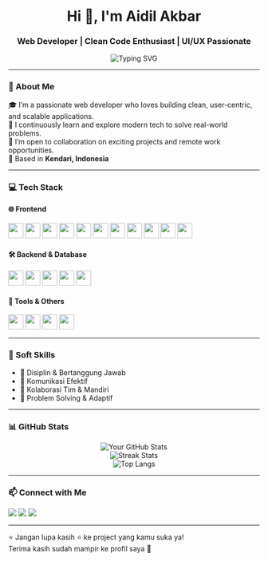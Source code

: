 <!-- HEADER -->
<h1 align="center">Hi 👋, I'm Aidil Akbar</h1>
<h3 align="center">Web Developer | Clean Code Enthusiast | UI/UX Passionate</h3>

<p align="center">
  <img src="https://readme-typing-svg.herokuapp.com?font=Fira+Code&size=20&pause=1000&color=00BFFF&center=true&vCenter=true&width=500&lines=Frontend+%7C+Backend+Developer;Love+React%2C+Next%2C+Laravel%2C+Vue+Inertia;Always+Learning+%F0%9F%9A%80" alt="Typing SVG" />
</p>

---

### 🚀 About Me

🎓 I’m a passionate web developer who loves building clean, user-centric, and scalable applications.  
🧠 I continuously learn and explore modern tech to solve real-world problems.  
🤝 I’m open to collaboration on exciting projects and remote work opportunities.  
📍 Based in **Kendari, Indonesia**  

---

### 💻 Tech Stack

#### 🌐 Frontend
<p>
  <img src="https://img.shields.io/badge/HTML5-E34F26?style=for-the-badge&logo=html5&logoColor=white" height="30"/>
  <img src="https://img.shields.io/badge/CSS3-1572B6?style=for-the-badge&logo=css3&logoColor=white" height="30"/>
  <img src="https://img.shields.io/badge/JavaScript-F7DF1E?style=for-the-badge&logo=javascript&logoColor=black" height="30"/>
  <img src="https://img.shields.io/badge/TypeScript-007ACC?style=for-the-badge&logo=typescript&logoColor=white" height="30"/>
  <img src="https://img.shields.io/badge/Bootstrap-563D7C?style=for-the-badge&logo=bootstrap&logoColor=white" height="30"/>
  <img src="https://img.shields.io/badge/TailwindCSS-38B2AC?style=for-the-badge&logo=tailwind-css&logoColor=white" height="30"/>
  <img src="https://img.shields.io/badge/Sass-CC6699?style=for-the-badge&logo=sass&logoColor=white" height="30"/>
  <img src="https://img.shields.io/badge/React-61DAFB?style=for-the-badge&logo=react&logoColor=black" height="30"/>
  <img src="https://img.shields.io/badge/Next.js-000000?style=for-the-badge&logo=nextdotjs&logoColor=white" height="30"/>
  <img src="https://img.shields.io/badge/Vue.js-4FC08D?style=for-the-badge&logo=vue.js&logoColor=white" height="30"/>
  <img src="https://img.shields.io/badge/Inertia.js-1e1e1e?style=for-the-badge&logo=javascript&logoColor=white" height="30"/>
</p>

#### 🛠️ Backend & Database
<p>
  <img src="https://img.shields.io/badge/Node.js-339933?style=for-the-badge&logo=node.js&logoColor=white" height="30"/>
  <img src="https://img.shields.io/badge/Express.js-000000?style=for-the-badge&logo=express&logoColor=white" height="30"/>
  <img src="https://img.shields.io/badge/Laravel-F55247?style=for-the-badge&logo=laravel&logoColor=white" height="30"/>
  <img src="https://img.shields.io/badge/MySQL-4479A1?style=for-the-badge&logo=mysql&logoColor=white" height="30"/>
  <img src="https://img.shields.io/badge/PostgreSQL-316192?style=for-the-badge&logo=postgresql&logoColor=white" height="30"/>
</p>

#### 🧰 Tools & Others
<p>
  <img src="https://img.shields.io/badge/Figma-F24E1E?style=for-the-badge&logo=figma&logoColor=white" height="30"/>
  <img src="https://img.shields.io/badge/Git-F05032?style=for-the-badge&logo=git&logoColor=white" height="30"/>
  <img src="https://img.shields.io/badge/GitHub-181717?style=for-the-badge&logo=github&logoColor=white" height="30"/>
  <img src="https://img.shields.io/badge/VSCode-007ACC?style=for-the-badge&logo=visual-studio-code&logoColor=white" height="30"/>
</p>

---

### 🧠 Soft Skills
- 🎯 Disiplin & Bertanggung Jawab  
- 📢 Komunikasi Efektif  
- 🤝 Kolaborasi Tim & Mandiri  
- 🧩 Problem Solving & Adaptif  

---

### 📊 GitHub Stats

<p align="center">
  <img src="https://github-readme-stats.vercel.app/api?username=aidilakbarr&show_icons=true&theme=radical" alt="Your GitHub Stats" />
  <br/>
  <img src="https://github-readme-streak-stats.herokuapp.com/?user=aidilakbarr&theme=radical" alt="Streak Stats"/>
  <br/>
  <img src="https://github-readme-stats.vercel.app/api/top-langs/?username=aidilakbarr&layout=compact&theme=radical" alt="Top Langs" />
</p>

---

### 📫 Connect with Me

<p align="left">
  <a href="mailto:akbaraidil464@gmail.com"><img src="https://img.shields.io/badge/Email-D14836?style=for-the-badge&logo=gmail&logoColor=white"/></a>
  <a href="[https://linkedin.com/in/yourprofile](https://www.linkedin.com/in/aidil-akbar-70748a2a3)"><img src="https://img.shields.io/badge/LinkedIn-blue?style=for-the-badge&logo=linkedin&logoColor=white" /></a>
  <a href="https://your-portfolio.com"><img src="https://img.shields.io/badge/Portfolio-000?style=for-the-badge&logo=firefox-browser&logoColor=white"/></a>
</p>

---

⭐️ Jangan lupa kasih ⭐️ ke project yang kamu suka ya!  
Terima kasih sudah mampir ke profil saya 🙏  
